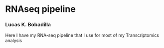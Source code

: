 # RNAseq pipeline

### Lucas K. Bobadilla

Here I have my RNA-seq pipeline that I use for most of my Transcriptomics analysis
